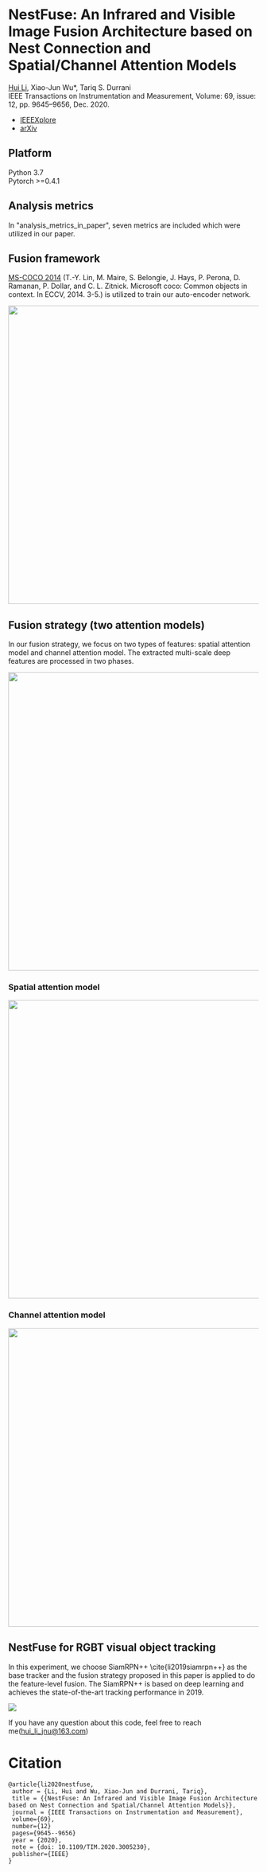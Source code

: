 # NestFuse: An Infrared and Visible Image Fusion Architecture based on Nest Connection and Spatial/Channel Attention Models

[Hui Li](https://hli1221.github.io/), Xiao-Jun Wu*, Tariq S. Durrani  
IEEE Transactions on Instrumentation and Measurement, Volume: 69, issue: 12, pp. 9645–9656, Dec. 2020.  
- [IEEEXplore](https://ieeexplore.ieee.org/document/9127964) 
- [arXiv](https://arxiv.org/abs/2007.00328)

## Platform
Python 3.7  
Pytorch >=0.4.1  

## Analysis metrics

In "analysis_metrics_in_paper", seven metrics are included which were utilized in our paper.


## Fusion framework

[MS-COCO 2014](http://images.cocodataset.org/zips/train2014.zip) (T.-Y. Lin, M. Maire, S. Belongie, J. Hays, P. Perona, D. Ramanan, P. Dollar, and C. L. Zitnick. Microsoft coco: Common objects in context. In ECCV, 2014. 3-5.) is utilized to train our auto-encoder network.

<img src="https://github.com/hli1221/imagefusion-nestfuse/blob/master/figures/framework_test-01.png" width="600">


## Fusion strategy (two attention models)  
In our fusion strategy, we focus on two types of features: spatial attention model and channel attention model. The extracted multi-scale deep features are processed in two phases.

<img src="https://github.com/hli1221/imagefusion-nestfuse/blob/master/figures/fusion_strategy_framework-01.png" width="600">


### Spatial attention model

<img src="https://github.com/hli1221/imagefusion-nestfuse/blob/master/figures/fusion_spatial-01.png" width="600">


### Channel attention model

<img src="https://github.com/hli1221/imagefusion-nestfuse/blob/master/figures/fusion_channel-01.png" width="600">



## NestFuse for RGBT visual object tracking
In this experiment, we choose SiamRPN++ \cite{li2019siamrpn++} as the base tracker and the fusion strategy proposed in this paper is applied to do the feature-level fusion. The SiamRPN++ is based on deep learning and achieves the state-of-the-art tracking performance in 2019.

![](https://github.com/hli1221/imagefusion-nestfuse/blob/master/figures/tracking_results-01.png)


If you have any question about this code, feel free to reach me(hui_li_jnu@163.com) 

# Citation

```
@article{li2020nestfuse,
 author = {Li, Hui and Wu, Xiao-Jun and Durrani, Tariq},
 title = {{NestFuse: An Infrared and Visible Image Fusion Architecture based on Nest Connection and Spatial/Channel Attention Models}},
 journal = {IEEE Transactions on Instrumentation and Measurement},
 volume={69},
 number={12}
 pages={9645--9656}
 year = {2020},
 note = {doi: 10.1109/TIM.2020.3005230},
 publisher={IEEE}
}
```


